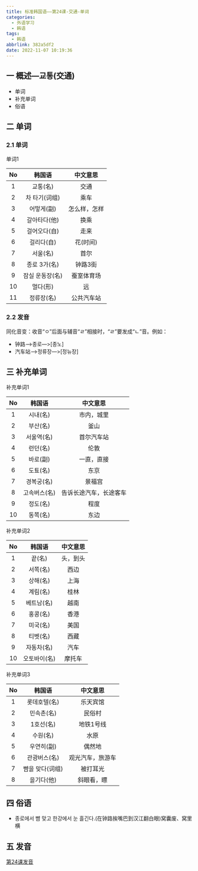 ```yaml
---
title: 标准韩国语——第24课-交通-单词
categories:
  - 外语学习
  - 韩语
tags:
  - 韩语
abbrlink: 382a5df2
date: 2022-11-07 10:19:36
---
```

## 一 概述—교통(交通)

* 单词
* 补充单词
* 俗语

<!--more-->

## 二  单词

### 2.1 单词

单词1

|  No  |     韩国语      |   中文意思   |
| :--: | :-------------: | :----------: |
|  1   |    교통(名)     |     交通     |
|  2   |  차 타기(词组)  |     乘车     |
|  3   |   어떻게(副)    | 怎么样，怎样 |
|  4   |  갈아타다(他)   |     换乘     |
|  5   |  걸어오다(自)   |     走来     |
|  6   |   걸리다(自)    |   花(时间)   |
|  7   |    서울(名)     |     首尔     |
|  8   |  종로 3가(名)   |   钟路3街    |
|  9   | 잠실 운동장(名) |  蚕室体育场  |
|  10  |    멀다(形)     |      远      |
|  11  |   정류장(名)    |  公共汽车站  |

### 2.2 发音

同化音变：收音“ㅇ”后面与辅音“ㄹ”相接时，“ㄹ”要发成“ㄴ”音。例如：

* 钟路—>종로—>[종노]
* 汽车站—>정류장—>[정뉴장]

## 三 补充单词

补充单词1

|  No  |    韩国语    |        中文意思        |
| :--: | :----------: | :--------------------: |
|  1   |   시내(名)   |       市内，城里       |
|  2   |   부산(名)   |          釜山          |
|  3   |  서울역(名)  |       首尔汽车站       |
|  4   |   런던(名)   |          伦敦          |
|  5   |   바로(副)   |       一直，直接       |
|  6   |   도툐(名)   |          东京          |
|  7   |  경복궁(名)  |         景福宫         |
|  8   | 고속버스(名) | 告诉长途汽车，长途客车 |
|  9   |   정도(名)   |          程度          |
|  10  |   동쪽(名)   |          东边          |

补充单词2

|  No  |    韩国语    | 中文意思 |
| :--: | :----------: | :------: |
|  1   |    끝(名)    | 头，到头 |
|  2   |   서쪽(名)   |   西边   |
|  3   |   상해(名)   |   上海   |
|  4   |   계림(名)   |   桂林   |
|  5   |  베트남(名)  |   越南   |
|  6   |   홍콩(名)   |   香港   |
|  7   |   미국(名)   |   美国   |
|  8   |   티벳(名)   |   西藏   |
|  9   |  자동차(名)  |   汽车   |
|  10  | 오토바이(名) |  摩托车  |

补充单词3

|  No  |     韩国语      |     中文意思     |
| :--: | :-------------: | :--------------: |
|  1   |  롯데호텔(名)   |     乐天宾馆     |
|  2   |   민속촌(名)    |      民俗村      |
|  3   |    1호선(名)    |    地铁1号线     |
|  4   |    수원(名)     |       水原       |
|  5   |   우연히(副)    |      偶然地      |
|  6   |  관광버스(名)   | 观光汽车，旅游车 |
|  7   | 뺨을 맞다(词组) |     被打耳光     |
|  8   |   을기다(他)    |    斜眼看，瞟    |

## 四 俗语

* 종로에서 뺨 맞고 한강에서 눈 흘긴다.(在钟路挨嘴巴到汉江翻白眼)窝囊废、窝里横

## 五 发音

[第24课发音][1]


[1]:https://biz.cli.im/Pcview?name=https%3A%2F%2Fbiz.cli.im%2Ftest%2FBG485332%3Fcoding%3DJ9alPV%26qrurl%3Dhttp%253A%252F%252Fqr31.cn%252FJ9alPV%26gtype%3D2&time=1